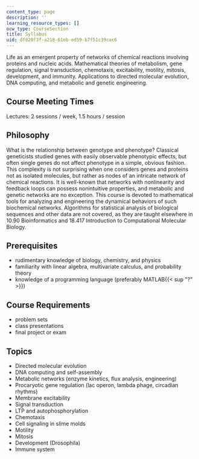 ```yaml
---
content_type: page
description: ''
learning_resource_types: []
ocw_type: CourseSection
title: Syllabus
uid: df820f3f-a218-61eb-ed59-b7f51c39cac6
---
```


Life as an emergent property of networks of chemical reactions involving proteins and nucleic acids. Mathematical theories of metabolism, gene regulation, signal transduction, chemotaxis, excitability, motility, mitosis, development, and immunity. Applications to directed molecular evolution, DNA computing, and metabolic and genetic engineering.

Course Meeting Times
--------------------

Lectures: 2 sessions / week, 1.5 hours / session

Philosophy
----------

What is the relationship between genotype and phenotype? Classical geneticists studied genes with easily observable phenotypic effects, but often single genes do not affect phenotype in a simple, obvious fashion. This complexity is not surprising when one considers genes and proteins not as isolated molecules, but rather as nodes of an intricate network of chemical reactions. It is well-known that networks with nonlinearity and feedback loops can possess nonintuitive properties, and metabolic and genetic networks are no exception. This course is devoted to mathematical tools for analyzing and engineering the dynamical behaviors of such biochemical networks. Algorithms for statistical analysis of biological sequences and other data are not covered, as they are taught elsewhere in 10.90 Bioinformatics and 18.417 Introduction to Computational Molecular Biology.

Prerequisites
-------------

*   rudimentary knowledge of biology, chemistry, and physics
*   familiarity with linear algebra, multivariate calculus, and probability theory
*   knowledge of a programming language (preferably MATLAB{{< sup "?" >}})

Course Requirements
-------------------

*   problem sets
*   class presentations
*   final project or exam

Topics
------

*   Directed molecular evolution
*   DNA computing and self-assembly
*   Metabolic networks (enzyme kinetics, flux analysis, engineering)
*   Procaryotic gene regulation (lac operon, lambda phage, circadian rhythms)
*   Membrane excitability
*   Signal transduction
*   LTP and autophosphorylation
*   Chemotaxis
*   Cell signaling in slime molds
*   Motility
*   Mitosis
*   Development (Drosophila)
*   Immune system